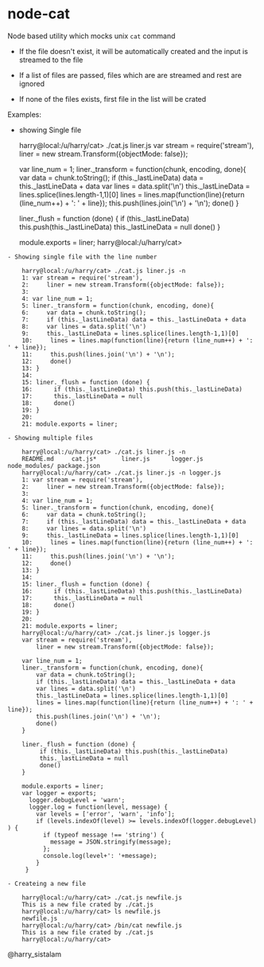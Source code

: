 node-cat
========

Node based utility which mocks unix `cat` command

  - If the file doesn't exist, it will be automatically created
    and the input is streamed to the file
 
  - If a list of files are passed, files which are are streamed
    and rest are ignored
 
  - If none of the files exists, first file in the list will be crated

Examples:

   - showing Single file 

        harry@local:/u/harry/cat> ./cat.js liner.js
        var stream = require('stream'),
            liner = new stream.Transform({objectMode: false});

        var line_num = 1;
        liner._transform = function(chunk, encoding, done){
            var data = chunk.toString();
            if (this._lastLineData) data = this._lastLineData + data
            var lines = data.split('\n')
            this._lastLineData = lines.splice(lines.length-1,1)[0]
            lines = lines.map(function(line){return (line_num++) + ': ' + line});
            this.push(lines.join('\n') + '\n');
            done()
        }

        liner._flush = function (done) {
             if (this._lastLineData) this.push(this._lastLineData)
             this._lastLineData = null
             done()
        }

        module.exports = liner;
        harry@local:/u/harry/cat>

    - Showing single file with the line number

        harry@local:/u/harry/cat> ./cat.js liner.js -n
        1: var stream = require('stream'),
        2:     liner = new stream.Transform({objectMode: false});
        3:
        4: var line_num = 1;
        5: liner._transform = function(chunk, encoding, done){
        6:     var data = chunk.toString();
        7:     if (this._lastLineData) data = this._lastLineData + data
        8:     var lines = data.split('\n')
        9:     this._lastLineData = lines.splice(lines.length-1,1)[0]
        10:     lines = lines.map(function(line){return (line_num++) + ': ' + line});
        11:     this.push(lines.join('\n') + '\n');
        12:     done()
        13: }
        14:
        15: liner._flush = function (done) {
        16:      if (this._lastLineData) this.push(this._lastLineData)
        17:      this._lastLineData = null
        18:      done()
        19: }
        20:
        21: module.exports = liner;

    - Showing multiple files

        harry@local:/u/harry/cat> ./cat.js liner.js -n
        README.md     cat.js*       liner.js      logger.js     node_modules/ package.json
        harry@local:/u/harry/cat> ./cat.js liner.js -n logger.js
        1: var stream = require('stream'),
        2:     liner = new stream.Transform({objectMode: false});
        3:
        4: var line_num = 1;
        5: liner._transform = function(chunk, encoding, done){
        6:     var data = chunk.toString();
        7:     if (this._lastLineData) data = this._lastLineData + data
        8:     var lines = data.split('\n')
        9:     this._lastLineData = lines.splice(lines.length-1,1)[0]
        10:     lines = lines.map(function(line){return (line_num++) + ': ' + line});
        11:     this.push(lines.join('\n') + '\n');
        12:     done()
        13: }
        14:
        15: liner._flush = function (done) {
        16:      if (this._lastLineData) this.push(this._lastLineData)
        17:      this._lastLineData = null
        18:      done()
        19: }
        20:
        21: module.exports = liner;
        harry@local:/u/harry/cat> ./cat.js liner.js logger.js
        var stream = require('stream'),
            liner = new stream.Transform({objectMode: false});

        var line_num = 1;
        liner._transform = function(chunk, encoding, done){
            var data = chunk.toString();
            if (this._lastLineData) data = this._lastLineData + data
            var lines = data.split('\n')
            this._lastLineData = lines.splice(lines.length-1,1)[0]
            lines = lines.map(function(line){return (line_num++) + ': ' + line});
            this.push(lines.join('\n') + '\n');
            done()
        }

        liner._flush = function (done) {
             if (this._lastLineData) this.push(this._lastLineData)
             this._lastLineData = null
             done()
        }

        module.exports = liner;
        var logger = exports;
          logger.debugLevel = 'warn';
          logger.log = function(level, message) {
            var levels = ['error', 'warn', 'info'];
            if (levels.indexOf(level) >= levels.indexOf(logger.debugLevel) ) {
              if (typeof message !== 'string') {
                message = JSON.stringify(message);
              };
              console.log(level+': '+message);
            }
         }

    - Createing a new file

        harry@local:/u/harry/cat> ./cat.js newfile.js
        This is a new file crated by ./cat.js
        harry@local:/u/harry/cat> ls newfile.js
        newfile.js
        harry@local:/u/harry/cat> /bin/cat newfile.js
        This is a new file crated by ./cat.js
        harry@local:/u/harry/cat>

 
  @harry_sistalam

